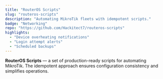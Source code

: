 ```yaml
---
title: "RouterOS Scripts"
slug: "routeros-scripts"
description: "Automating MikroTik fleets with idempotent scripts."
badge: "Networking"
repo: "https://github.com/Hackitect7/routeros-scripts"
highlights:
  - "Device overheating notifications"
  - "Login attempt alerts"
  - "Scheduled backups"
---
```


**RouterOS Scripts** — a set of production-ready scripts for automating MikroTik.
The idempotent approach ensures configuration consistency and simplifies operations.
